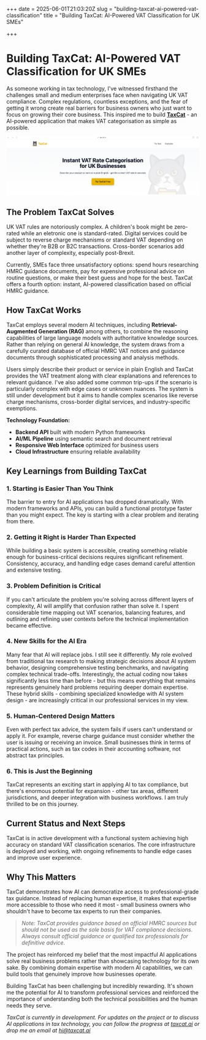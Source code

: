 +++
date = 2025-06-01T21:03:20Z
slug = "building-taxcat-ai-powered-vat-classification"
title = "Building TaxCat: AI-Powered VAT Classification for UK SMEs"

+++
# Building TaxCat: AI-Powered VAT Classification for UK SMEs

As someone working in tax technology, I've witnessed firsthand the challenges small and medium enterprises face when navigating UK VAT compliance. Complex regulations, countless exceptions, and the fear of getting it wrong create real barriers for business owners who just want to focus on growing their core business. This inspired me to build **[TaxCat](https://taxcat.ai)** - an AI-powered application that makes VAT categorisation as simple as possible.

![TaxCat Interface](/uploads/taxcat-interface.png)

## The Problem TaxCat Solves

UK VAT rules are notoriously complex. A children's book might be zero-rated while an eletronic one is standard-rated. Digital services could be subject to reverse charge mechanisms or standard VAT depending on whether they're B2B or B2C transactions. Cross-border scenarios add another layer of complexity, especially post-Brexit.

Currently, SMEs face three unsatisfactory options: spend hours researching HMRC guidance documents, pay for expensive professional advice on routine questions, or make their best guess and hope for the best. TaxCat offers a fourth option: instant, AI-powered classification based on official HMRC guidance.

## How TaxCat Works

TaxCat employs several modern AI techniques, including **Retrieval-Augmented Generation (RAG)** among others, to combine the reasoning capabilities of large language models with authoritative knowledge sources. Rather than relying on general AI knowledge, the system draws from a carefully curated database of official HMRC VAT notices and guidance documents through sophisticated processing and analysis methods.

Users simply describe their product or service in plain English and TaxCat provides the VAT treatment along with clear explanations and references to relevant guidance. I've also added some common trip-ups if the scenario is particularly complex with edge cases or unknown nuances. The system is still under development but it aims to handle complex scenarios like reverse charge mechanisms, cross-border digital services, and industry-specific exemptions.

**Technology Foundation:**
- **Backend API** built with modern Python frameworks
- **AI/ML Pipeline** using semantic search and document retrieval
- **Responsive Web Interface** optimized for business users
- **Cloud Infrastructure** ensuring reliable availability

## Key Learnings from Building TaxCat

### 1. Starting is Easier Than You Think
The barrier to entry for AI applications has dropped dramatically. With modern frameworks and APIs, you can build a functional prototype faster than you might expect. The key is starting with a clear problem and iterating from there.

### 2. Getting it Right is Harder Than Expected
While building a basic system is accessible, creating something reliable enough for business-critical decisions requires significant refinement. Consistency, accuracy, and handling edge cases demand careful attention and extensive testing.

### 3. Problem Definition is Critical
If you can't articulate the problem you're solving across different layers of complexity, AI will amplify that confusion rather than solve it. I spent considerable time mapping out VAT scenarios, balancing features, and outlining and refining user contexts before the technical implementation became effective.

### 4. New Skills for the AI Era
Many fear that AI will replace jobs. I still see it differently. My role evolved from traditional tax research to making strategic decisions about AI system behavior, designing comprehensive testing benchmarks, and navigating complex technical trade-offs. Interestingly, the actual coding now takes significantly less time than before - but this means everything that remains represents genuinely hard problems requiring deeper domain expertise. These hybrid skills - combining specialized knowledge with AI system design - are increasingly critical in our professional services in my view.

### 5. Human-Centered Design Matters
Even with perfect tax advice, the system fails if users can't understand or apply it. For example, reverse charge guidance must consider whether the user is issuing or receiving an invoice. Small businesses think in terms of practical actions, such as tax codes in their accounting software, not abstract tax principles.

### 6. This is Just the Beginning
TaxCat represents an exciting start in applying AI to tax compliance, but there's enormous potential for expansion - other tax areas, different jurisdictions, and deeper integration with business workflows. I am truly thrilled to be on this journey. 

## Current Status and Next Steps

TaxCat is in active development with a functional system achieving high accuracy on standard VAT classification scenarios. The core infrastructure is deployed and working, with ongoing refinements to handle edge cases and improve user experience. 

## Why This Matters

TaxCat demonstrates how AI can democratize access to professional-grade tax guidance. Instead of replacing human expertise, it makes that expertise more accessible to those who need it most - small business owners who shouldn't have to become tax experts to run their companies.

> *Note: TaxCat provides guidance based on official HMRC sources but should not be used as the sole basis for VAT compliance decisions. Always consult official guidance or qualified tax professionals for definitive advice.*

The project has reinforced my belief that the most impactful AI applications solve real business problems rather than showcasing technology for its own sake. By combining domain expertise with modern AI capabilities, we can build tools that genuinely improve how businesses operate.

Building TaxCat has been challenging but incredibly rewarding. It's shown me the potential for AI to transform professional services and reinforced the importance of understanding both the technical possibilities and the human needs they serve.

*TaxCat is currently in development. For updates on the project or to discuss AI applications in tax technology, you can follow the progress at [taxcat.ai](https://taxcat.ai) or drop me an email at hi@taxcat.ai* 